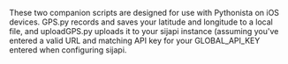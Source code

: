 These two companion scripts are designed for use with Pythonista on iOS devices. GPS.py records and saves your latitude and longitude to a local file, and uploadGPS.py uploads it to your sijapi instance (assuming you've entered a valid URL and matching API key for your GLOBAL_API_KEY entered when configuring sijapi.
